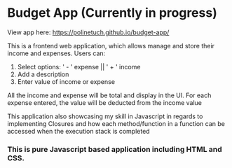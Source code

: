# Budget App (Currently in progress)

View app here: https://polinetuch.github.io/budget-app/

This is a frontend web application, which allows manage and store their income and expenses. Users can:
   1. Select options: ' - ' expense || ' + ' income 
   2. Add a description
   3. Enter value of income or expense

All the income and expense will be total and display in the UI. For each expense entered, the value will be deducted from the income value

This application also showcasing my skill in Javascript in regards to implementing Closures and how each method/function in a function can be accessed when the execution stack is completed 

### This is pure Javascript based application including HTML and CSS.
